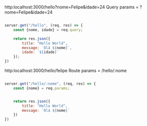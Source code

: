 http:localhost:3000/hello?nome=Felipe&idade=24
Query params = ?nome=Felipe&idade=24

```javascript

server.get("/hello", (req, res) => {
    const {nome, idade} = req.query;

    return res.json({
        title: "Hello World",
        message: `Olá ${nome}`,
        idade: `${idade}`
    });
})
```


http:localhost:3000/hello/felipe
Route params = /hello/:nome


```javascript

server.get("/hello/:nome", (req, res) => {
    const {nome} = req.params;


    return res.json({
        title: "Hello World",
        message: `Olá ${nome}`
    })
})

```